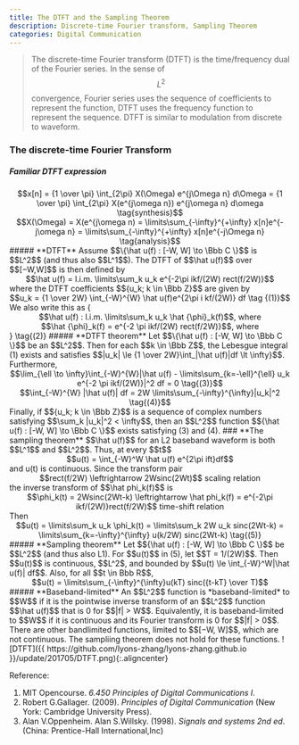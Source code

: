```yaml
---
title: The DTFT and the Sampling Theorem
description: Discrete-time Fourier transform, Sampling Theorem
categories: Digital Communication
---
```


>  The discrete-time Fourier transform (DTFT) is the time/frequency dual of the Fourier series. In the sense of $$L^2$$ convergence, Fourier series uses the sequence of coefficients to represent the function, DTFT uses the frequency function to represent the sequence. DTFT is similar to modulation from discrete to waveform.    

### **The discrete-time Fourier Transform**  
##### **Familiar DTFT expression**  
<center>$$x[n] = {1 \over \pi} \int_{2\pi} X(\Omega) e^{j\Omega n} d\Omega = {1 \over \pi} \int_{2\pi} X(e^{j\omega n}) e^{j\omega n} d\omega  \tag{synthesis}$$</center>
<center>$$X(\Omega) = X(e^{j\omega n) = \limits\sum_{-\infty}^{+\infty} x[n]e^{-j\omega n} = \limits\sum_{-\infty}^{+\infty} x[n]e^{-j\Omega n} \tag{analysis}$$</center>
##### **DTFT**  
Assume $$\{\hat u(f) : [-W, W] \to \Bbb C \}$$ is $$L^2$$ (and thus also $$L^1$$). The DTFT of $$\hat u(f)$$ over $$[−W,W]$$ is then defined by   
<center>$$\hat u(f) = l.i.m. \limits\sum_k u_k e^{-2\pi ikf/(2W) rect(f/2W)}$$</center>   
where the DTFT coefficients $${u_k; k \in \Bbb Z}$$ are given by
<center>$$u_k = {1 \over 2W} \int_{-W}^{W} \hat u(f)e^{2\pi i kf/(2W)} df \tag {(1)}$$</center>  
We also write this as   
{<center>$$\hat u(f) : l.i.m. \limits\sum_k u_k \hat {\phi}_k(f)$$, where </center>
<center>$$\hat {\phi}_k(f) = e^{-2 \pi ikf/(2W) rect(f/2W)}$$, where </center>} \tag{(2)}   
##### **DTFT theorem**  
Let $$\{\hat u(f) : [-W, W] \to \Bbb C \}$$ be an $$L^2$$. Then for each $$k \in \Bbb Z$$, the Lebesgue integral (1) exists and satisfies $$|u_k| \le {1 \over 2W}\int_|\hat u(f)|df \lt \infty}$$. Furthermore,  
<center>$$\lim_{\ell \to \infty}\int_{-W}^{W}|\hat u(f) - \limits\sum_{k=-\ell}^{\ell} u_k e^{-2 \pi ikf/(2W)}|^2 df = 0 \tag{(3)}$$</center>   
<center>$$\int_{-W}^{W} |\hat u(f)| df = 2W \limits\sum_{-\infty}^{\infty}|u_k|^2 \tag{(4)}$$</center>   
Finally, if $${u_k; k \in \Bbb Z}$$ is a sequence of complex numbers satisfying $$\sum_k |u_k|^2 < \infty$$, then an $$L^2$$ function $${\hat u(f) : [-W, W] \to \Bbb C \}$$ exists satisfying (3) and (4).   
### **The sampling theorem**  
$$\hat u(f)$$ for an L2 baseband waveform is both $$L^1$$ and $$L^2$$. Thus, at every $$t$$   
<center>$$u(t) = \int_{-W}^W \hat u(f) e^{2\pi ift}df$$</center>   
and u(t) is continuous.
Since the transform pair   
<center>$$rect(f/2W) \leftrightarrow 2Wsinc(2Wt)$$ scaling relation </center>
the inverse transform of $$\hat phi_k(f)$$ is   
<center>$$\phi_k(t) = 2Wsinc(2Wt-k) \leftrightarrow \hat phi_k(f) = e^{-2\pi ikf/(2W)}rect(f/2W)$$ time-shift relation </center>   
Then <center>$$u(t) = \limits\sum_k u_k \phi_k(t) = \limits\sum_k 2W u_k sinc(2Wt-k) = \limits\sum_{k=-\infty}^{\infty} u(k/2W) sinc(2Wt-k) \tag{(5)}</center>
##### **Sampling theorem**  
Let $${\hat u(f) : [-W, W] \to \Bbb C \}$$ be $$L^2$$ (and thus also L1). For $$u(t)$$ in (5), let $$T = 1/(2W)$$. Then $$u(t)$$ is continuous, $$L^2$, and bounded by $$u(t) \le \int_{-W}^W|\hat u(f)| df$$. Also, for all $$t \in Bbb R$$,  
<center>$$u(t) = \limits\sum_{-\infty}^{\infty}u(kT) sinc({t-kT} \over T)$$</center>   
##### **Baseband-limited** 
An $$L^2$$ function is *baseband-limited* to $$W$$ if it is the pointwise inverse transform of an $$L^2$$ function $$\hat u(f)$$ that is 0 for $$|f| > W$$. Equivalently, it is baseband-limited to $$W$$ if it is continuous and its Fourier transform is 0 for $$|f| > 0$$.   
There are other bandlimited functions, limited to $$[−W, W]$$, which are not continuous. The sampliing theorem does not hold for these functions.
![DTFT]({{ https://github.com/lyons-zhang/lyons-zhang.github.io }}/update/201705/DTFT.png){:.aligncenter}   


Reference:  
1. MIT Opencourse. *6.450 Principles of Digital Communications I*.  
2. Robert G.Gallager. (2009). *Principles of Digital Communication* (New York: Cambridge University Press).  
3. Alan V.Oppenheim. Alan S.Willsky. (1998). *Signals and systems 2nd ed*. (China: Prentice-Hall International,Inc) 

